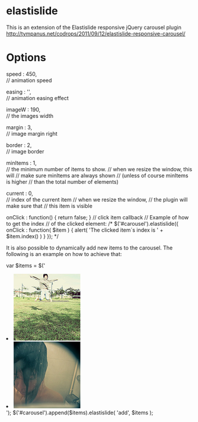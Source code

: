 elastislide
===========

This is an extension of the Elastislide responsive jQuery carousel plugin http://tympanus.net/codrops/2011/09/12/elastislide-responsive-carousel/

Options
=======

speed       : 450,  
// animation speed
 
easing      : '',   
// animation easing effect
 
imageW      : 190,  
// the images width
 
margin      : 3,    
// image margin right
 
border      : 2,    
// image border
 
minItems    : 1,    
// the minimum number of items to show. 
// when we resize the window, this will 
// make sure minItems are always shown 
// (unless of course minItems is higher 
// than the total number of elements)
 
current     : 0,    
// index of the current item
// when we resize the window, 
// the plugin will make sure that 
// this item is visible 
 
onClick     : function() { return false; } 
// click item callback
// Example of how to get the index
// of the clicked element:
/*
$('#carousel').elastislide({
    onClick  :  function( $item ) {
        alert( 'The clicked item´s index is ' + $item.index() )
    }
});
*/


It is also possible to dynamically add new items to the carousel. The following is an example on how to achieve that:

var $items  = $('<li><a href="#"><img src="images/large/1.jpg" alt="image01" /></a></li><li><a href="#"><img src="images/large/2.jpg" alt="image01"/></a></li>');
$('#carousel').append($items).elastislide( 'add', $items );
